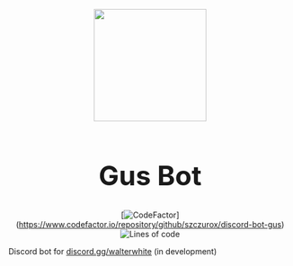 <p align="center" style="margin-bottom: 0px !important;"> 
    <img src="https://cdn.discordapp.com/avatars/947853951624183809/2ebd0371852f8ab952f826699e626f0a.png" width=200>
</p>
<h1 align="center" style="font-size:48px"> Gus Bot</h1>

<div align="center">

[![CodeFactor](https://www.codefactor.io/repository/github/szczurox/discord-bot-gus/badge)] 
(https://www.codefactor.io/repository/github/szczurox/discord-bot-gus) ![Lines of code](https://img.shields.io/tokei/lines/github.com/Szczurox/Discord-Bot-Gus) 

</div>

Discord bot for <a href="https://discord.gg/walterwhite">discord.gg/walterwhite</a> (in development)
